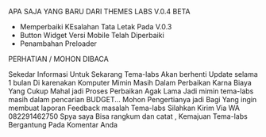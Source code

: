 APA SAJA YANG BARU DARI THEMES LABS V.0.4 BETA
 + Memperbaiki KEsalahan Tata Letak Pada V.0.3
 + Button Widget Versi Mobile Telah Diperbaiki 
 + Penambahan Preloader 

PERHATIAN / MOHON DIBACA

Sekedar Informasi Untuk Sekarang Tema-labs Akan berhenti Update selama 1 bulan Di karenakan 
Komputer Mimin Masih Dalam Perbaikan Karna Biaya Yang Cukup Mahal jadi Proses Perbaikan Agak Lama
Jadi mimin tema-labs masih dalam pencarian BUDGET... 
Mohon Pengertianya jadi Bagi Yang ingin membuat laporan Feedback masalah Tema-labs Silahkan Kirim Via 
WA 082291462750 Spya saya Bisa rangkum dan catat , Kemajuan Tema-labs Bergantung Pada Komentar  Anda

